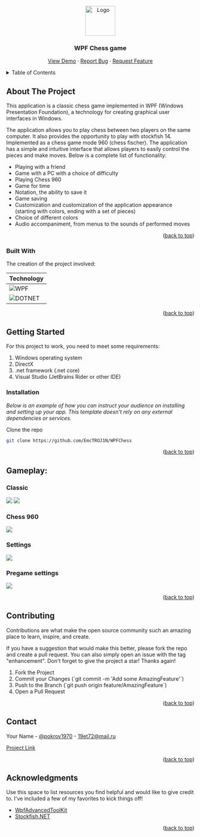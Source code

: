 <br />
<div align="center">
  <img src="Chess/Resource/icon.png" alt="Logo" width="80" height="80">

  <h3 align="center">WPF Chess game</h3>

  <p align="center">
    <a href="https://github.com/EmcTROJ1N/WPFChess/">View Demo</a>
    ·
    <a href="https://github.com/EmcTROJ1N/WPFChess/issues">Report Bug</a>
    ·
    <a href="https://github.com/EmcTROJ1N/WPFChess/issues">Request Feature</a>
  </p>
</div>



<!-- TABLE OF CONTENTS -->
<details>
  <summary>Table of Contents</summary>
  <ol>
    <li>
      <a href="#about-the-project">About The Project</a>
      <ul>
        <li><a href="#built-with">Built With</a></li>
      </ul>
    </li>
    <li>
      <a href="#getting-started">Getting Started</a>
      <ul>
        <li><a href="#prerequisites">Prerequisites</a></li>
        <li><a href="#installation">Installation</a></li>
      </ul>
    </li>
    <li><a href="#usage">Usage</a></li>
    <li><a href="#contributing">Contributing</a></li>
    <li><a href="#contact">Contact</a></li>
    <li><a href="#acknowledgments">Acknowledgments</a></li>
  </ol>
</details>



<!-- ABOUT THE PROJECT -->
## About The Project

This application is a classic chess game implemented in WPF (Windows Presentation Foundation), a technology for creating graphical user interfaces in Windows. 

The application allows you to play chess between two players on the same computer. It also provides the opportunity to play with stockfish 14. Implemented as a chess game mode 960 (chess fischer). 
The application has a simple and intuitive interface that allows players to easily control the pieces and make moves. 
Below is a complete list of functionality:

* Playing with a friend
* Game with a PC with a choice of difficulty
* Playing Chess 960
* Game for time
* Notation, the ability to save it
* Game saving
* Customization and customization of the application appearance (starting with colors, ending with a set of pieces)
* Choice of different colors
* Audio accompaniment, from menus to the sounds of performed moves

<p align="right">(<a href="#readme-top">back to top</a>)</p>



### Built With

The creation of the project involved:

| Technology                                                                                                      |
| ----------------------------------------------------------------------------------------------------------------|
| ![WPF](https://img.shields.io/badge/WPF-Windows%20Presentation%20Framework-green?style=for-the-badge&logo=.Net) |
| ![DOTNET](https://img.shields.io/badge/C%23-DOTNET-blue?style=for-the-badge&logo=.Net)                          |
<p align="right">(<a href="#readme-top">back to top</a>)</p>



<!-- GETTING STARTED -->
## Getting Started

For this project to work, you need to meet some requirements:

<ol>
  <li>Windows operating system</li>
  <li>DirectX</li>
  <li>.net framework (.net core)</li>
  <li>Visual Studio (JetBrains Rider or other IDE)</li>
</ol>

<!-- ### Prerequisites

This is an example of how to list things you need to use the software and how to install them.
* npm
  ```sh
  npm install npm@latest -g
  ``` 
No special steps are necessary
-->

### Installation

_Below is an example of how you can instruct your audience on installing and setting up your app. This template doesn't rely on any external dependencies or services._

Clone the repo
   ```sh
   git clone https://github.com/EmcTROJ1N/WPFChess
   ```

<p align="right">(<a href="#readme-top">back to top</a>)</p>

## Gameplay:

### Classic

<img src="GamePlayPics/GameScreen.png">
<img src="GamePlayPics/GamePlay2.png">

### Chess 960

<img src="GamePlayPics/Chess960Mode.png">

### Settings

<img src="GamePlayPics/Settings.png">

### Pregame settings

<img src="GamePlayPics/PreGame.png">

<p align="right">(<a href="#readme-top">back to top</a>)</p>



<!-- ROADMAP -->

<!-- CONTRIBUTING -->
## Contributing

Contributions are what make the open source community such an amazing place to learn, inspire, and create.

If you have a suggestion that would make this better, please fork the repo and create a pull request. You can also simply open an issue with the tag "enhancement".
Don't forget to give the project a star! Thanks again!

<ol>
  <li>Fork the Project</li>
  <li>Commit your Changes (`git commit -m 'Add some AmazingFeature'`)</li>
  <li>Push to the Branch (`git push origin feature/AmazingFeature`)</li>
  <li>Open a Pull Request</li>
</ol>

<p align="right">(<a href="#readme-top">back to top</a>)</p>


<!-- CONTACT -->
## Contact

Your Name - [@pokrov1970](https://t.me/pokrov1970) - 19et72@mail.ru

[Project Link](https://github.com/EmcTROJ1N/WPFChess)

<p align="right">(<a href="#readme-top">back to top</a>)</p>



<!-- ACKNOWLEDGMENTS -->
## Acknowledgments

Use this space to list resources you find helpful and would like to give credit to. I've included a few of my favorites to kick things off!

* [WpfAdvancedToolKit](https://github.com/xceedsoftware/wpftoolkit)
* [Stockfish.NET](https://github.com/Oremiro/Stockfish.NET)

<p align="right">(<a href="#readme-top">back to top</a>)</p>
